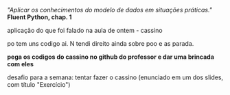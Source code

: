 *"Aplicar os conhecimentos do modelo de dados em situações práticas."*
**Fluent Python, chap. 1**

aplicação do que foi falado na aula de ontem - cassino

po tem uns codigo ai. N tendi direito ainda sobre poo e as parada.

**pega os codigos do cassino no github do professor e dar uma brincada com eles**

desafio para a semana: tentar fazer o cassino (enunciado em um dos slides, com título "Exercício")

